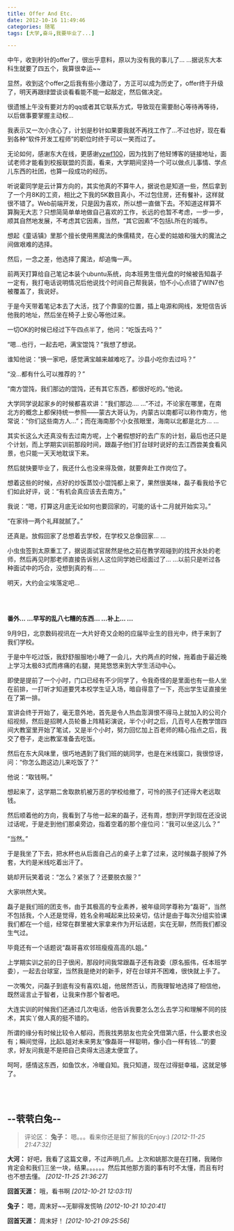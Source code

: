 ```yaml
---
title: Offer And Etc.
date: 2012-10-16 11:49:46
categories: 随笔
tags: [大学,奋斗,我要毕业了...]

---
```

中午，收到秒针的offer了，很出乎意料，原以为没有我的事儿了... ...据说东大本科生就要了四五个，我算很幸运~~

显然，收到这个offer之后我有些小激动了，方正可以成为历史了，offer终于升级了，明天再跟绿盟谈谈看看能不能一起敲定，然后做决定。

很遗憾上午没有要对方的qq或者其它联系方式，导致现在需要耐心等待再等待，以后做事要掌握主动权...

我表示又一次小贪心了，计划是秒针如果要我就不再找工作了...不过也好，现在看到各种“软件开发工程师”的职位时终于可以一笑而过了。

无论如何，感谢东大在线，更感谢[yzwf100](http://blog.163.com/yfwz100@yeah/)，因为找到了他轻博客的链接地址，面试老师才能看到校报联盟的页面，看来，大学期间坚持一个可以做点儿事情、学点儿东西的社团，也算一段成功的经历。

听说霍同学是云计算方向的，其实他真的不算牛人，据说也是知道一些，然后拿到了一个月8K的工资，相比之下我的5K数目真小，不过包住房，还有餐补，这样就很不错了。Web前端开发，只是因为喜欢，所以想一直做下去。不知道这样算不算胸无大志？只想简简单单地做自己喜欢的工作，长远的也暂不考虑，一步一步，顺其自然地发展，不考虑其它因素，当然，“其它因素”不包括L所在的城市。

想起《童话镇》里那个擅长使用黑魔法的侏儒精灵，在心爱的姑娘和强大的魔法之间做艰难的选择。

然后，一念之差，他选择了魔法，却追悔一声。

前两天打算给自己笔记本装个ubuntu系统，向本班男生借光盘的时候被告知磊子一定有，我打电话说明情况后他说找个时间自己帮我装，怕不小心点错了WIN7也被覆盖了，我说好。

于是今天带着笔记本去了大活，找了个靠窗的位置，插上电源和网线，发短信告诉他我的地址，然后坐在椅子上安心等他过来。

一切OK的时候已经过下午四点半了，他问：“吃饭去吗？”

“嗯...也行，一起去吧，满宝馄饨？”我想了想说。

谁知他说：“换一家吧，感觉满宝越来越难吃了。沙县小吃你去过吗？”

“没...都有什么可以推荐的？”

“南方馄饨，我们那边的馄饨，还有其它东西，都很好吃的。”他说。

大学同学说起家乡的时候都喜欢讲：“我们那边.... ...”不过，不论家在哪里，在南北方的概念上都保持统一参照——蒙古大哥认为，内蒙古以南都可以称作南方，他常说：“你们这些南方人...”；而在海南那个小女孩眼里，海南以北都是北方... ...

其实长这么大还真没有去过南方呢，上个暑假想好的去广东的计划，最后也还只是个计划，而上学期实训前那段时间，跟磊子他们打台球时说好的去江西尝美食看风景，也只能一天天地耽误下来。

然后就快要毕业了，我还什么也没来得及做，就要奔赴工作岗位了。

想着这些的时候，点好的炒饭蒸饺小馄饨都上来了，果然很美味，磊子看我给予它们如此好评，说：“有机会真应该去去南方。”

我说：“嗯，打算这月底无论如何也要回家的，可能的话十二月就开始实习。”

“在家待一两个礼拜就腻了。”

还真是。放假回家了总想着去学校，在学校又总像回家... ...

小虫虫签到太原重工了，据说面试官居然是他之前在教学观碰到的找开水处的老师，然后再见时那老师直接告诉别人这位同学她已经面过了... ...以前只是听过各种面试中的巧合，没想到真的有... ...

明天，大约会尘埃落定吧...

<br /><br />

**番外... ...早写的乱八七糟的东西... ...补上... ...**

9月9日，北京数码视讯在一大片好奇又企盼的应届毕业生的目光中，终于来到了我们学校。

于是中午吃过饭，我舒舒服服地小睡了一会儿，大约两点的时候，拖着由于最近晚上学习太极83式而疼痛的右腿，晃晃悠悠来到大学生活动中心。

即使是提前了一个小时，门口已经有不少同学了，令我奇怪的是里面也有一些人坐在前排，一打听才知道要凭本校学生证入场，暗自得意了一下，亮出学生证直接坐在了第一排。

宣讲会终于开始了，毫无意外地，首先是令人热血澎湃恨不得马上就加入的公司介绍视频，然后是招聘人员轮番上阵精彩演说，半个小时之后，几百号人在教学馆四间大教室里开始了笔试，又是半个小时，努力回忆加上百老师的精心指点之后，我交了卷子，走出教室准备去吃饭。

然后在东大风味里，很巧地遇到了我们班的姚同学，也是在米线窗口，我很惊讶，问：“你怎么跑这边儿来吃饭了？”

他说：“取钱啊。”

想起来了，这学期二舍取款机被万恶的学校给撤了，可怜的孩子们还得大老远取钱。

然后顺着他的方向，我看到了与他一起来的磊子，还有周，想到开学到现在还没说过话呢，于是走到他们那桌旁边，指着空着的那个座位问：“我可以坐这儿么？”

“当然。”

于是我坐了下去，把水杯也从后面自己占的桌子上拿了过来，这时候磊子脱掉了外套，大约是米线吃着出汗了。

姚却开玩笑着说：“怎么？紧张了？还要脱衣服？”

大家哄然大笑。

磊子是我们班的团支书，由于其极高的专业素养，被年级同学尊称为“磊哥”，当然不包括我，个人还是觉得，姓名全称喊起来比较亲切，估计是由于每次分组实验课我们都在一个组，经常在群里被大家拿来作为开坛话题，实在无聊，然而我们都没生气过。

毕竟还有一个话题说“磊哥喜欢邻班瘦瘦高高的L姐。”

上学期实训之前的日子很闲，那段时间我常跟磊子还有政委（原名振伟，任本班学委），一起去台球室，当然我是绝对的新手，好在台球并不困难，很快就上手了。

一次嘴欠，问磊子到底有没有喜欢L姐，他居然否认，而我理智地选择了相信他，既然谣言止于智者，让我来作那个智者吧。

大连实训的时候我们还通过几次电话，他告诉我要怎么怎么去学习和理解不同的技术，其实丫做人真的挺不错的。

所谓的缘分有时候比较令人郁闷，而我找男朋友也完全凭借第六感，什么要求也没有；瞬间觉得，比起L姐对未来男友“像磊哥一样聪明，像小白一样有钱...”的要求，好友问我是不是把自己卖得太迅速太便宜了。

呵呵，感情这东西，如鱼饮水，冷暖自知。我只知道，现在过得挺幸福，这就足够了。

<br /><br />

--茕茕白兔--
---
>评论区：
>**兔子：** 嗯。。。看来你还是挺了解我的Enjoy:)  *[2012-11-25 21:47:32]*
>
**大河：** 好吧，我看了这篇文章，不过声明几点。上次和姚那次是在打赌，我赌你肯定会和我们三坐一块，结果。。。。。。然后其他那方面的事有时不太懂，而且有时也不想去懂。  *[2012-11-25 21:36:27]*
>
**回首天涯：** 哦，看书啊  *[2012-10-21 12:03:11]*
>
**兔子：** 嗯，周末好~~无聊得发慌呐  *[2012-10-21 10:20:41]*
>
**回首天涯：** 周末好！  *[2012-10-21 09:25:56]*
>
